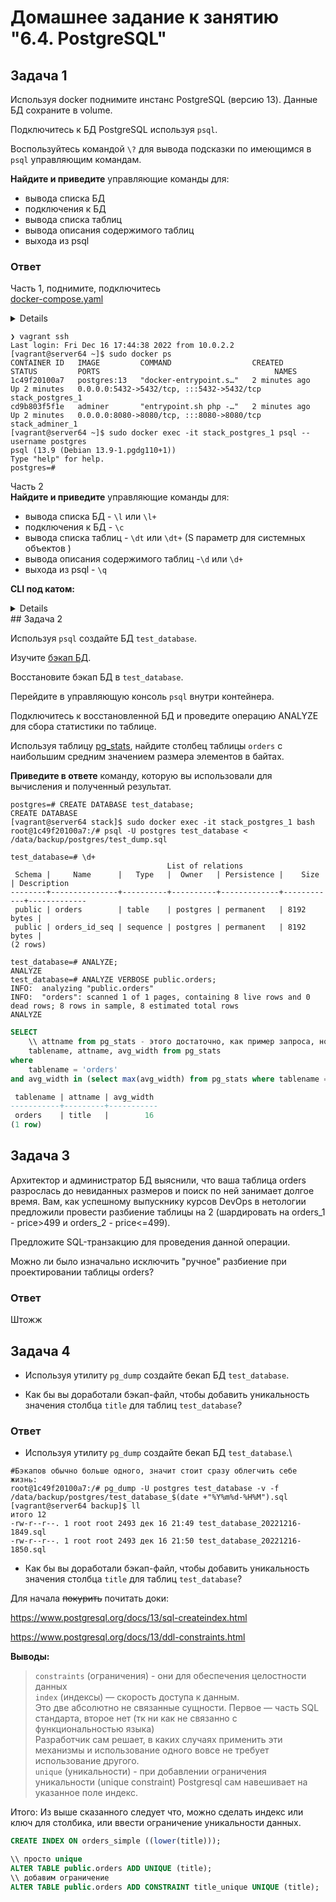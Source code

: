 # Домашнее задание к занятию "6.4. PostgreSQL"

## Задача 1

Используя docker поднимите инстанс PostgreSQL (версию 13). Данные БД сохраните в volume.

Подключитесь к БД PostgreSQL используя `psql`.

Воспользуйтесь командой `\?` для вывода подсказки по имеющимся в `psql` управляющим командам.

**Найдите и приведите** управляющие команды для:
- вывода списка БД
- подключения к БД
- вывода списка таблиц
- вывода описания содержимого таблиц
- выхода из psql

### Ответ
Часть 1, поднимите, подключитесь\
[docker-compose.yaml](vm/ansible/stack/docker-compose.yaml)
<details>
В каталоге [vm](vm) реализован следующий вариант:
- поднимаем виртуалку на bento/centos-7
- деплоим туда docker+compose
- на поднятой подсистеме уже играем в PostgreSQL + pgadmin согласно ТЗ<br>
</details>

```shell
❯ vagrant ssh
Last login: Fri Dec 16 17:44:38 2022 from 10.0.2.2
[vagrant@server64 ~]$ sudo docker ps
CONTAINER ID   IMAGE         COMMAND                  CREATED         STATUS         PORTS                                       NAMES
1c49f20100a7   postgres:13   "docker-entrypoint.s…"   2 minutes ago   Up 2 minutes   0.0.0.0:5432->5432/tcp, :::5432->5432/tcp   stack_postgres_1
cd9b803f5f1e   adminer       "entrypoint.sh php -…"   2 minutes ago   Up 2 minutes   0.0.0.0:8080->8080/tcp, :::8080->8080/tcp   stack_adminer_1
[vagrant@server64 ~]$ sudo docker exec -it stack_postgres_1 psql --username postgres
psql (13.9 (Debian 13.9-1.pgdg110+1))
Type "help" for help.
postgres=# 
```
Часть 2\
**Найдите и приведите** управляющие команды для:
- вывода списка БД - `\l` или `\l+`
- подключения к БД - `\с`
- вывода списка таблиц - `\dt` или `\dt+` (S параметр для системных объектов )
- вывода описания содержимого таблиц -`\d` или `\d+`
- выхода из psql - `\q` 

**CLI под катом:**
<details>

```shell
postgres=# \l
                                 List of databases
   Name    |  Owner   | Encoding |  Collate   |   Ctype    |   Access privileges   
-----------+----------+----------+------------+------------+-----------------------
 postgres  | postgres | UTF8     | en_US.utf8 | en_US.utf8 | 
 template0 | postgres | UTF8     | en_US.utf8 | en_US.utf8 | =c/postgres          +
           |          |          |            |            | postgres=CTc/postgres
 template1 | postgres | UTF8     | en_US.utf8 | en_US.utf8 | =c/postgres          +
           |          |          |            |            | postgres=CTc/postgres
(3 rows)
postgres=# \c postgres 
You are now connected to database "postgres" as user "postgres".
postgres=# \dt
Did not find any relations.
postgres=# \dt+
Did not find any relations.
postgres=# \dtS
                    List of relations
   Schema   |          Name           | Type  |  Owner   
------------+-------------------------+-------+----------
 pg_catalog | pg_aggregate            | table | postgres
 pg_catalog | pg_am                   | table | postgres
---
 pg_catalog | pg_user_mapping         | table | postgres
(62 rows)
postgres=# \dtS pg_type 
            List of relations
   Schema   |  Name   | Type  |  Owner   
------------+---------+-------+----------
 pg_catalog | pg_type | table | postgres
(1 row)
postgres=# \dtS+ pg_type 
                              List of relations
   Schema   |  Name   | Type  |  Owner   | Persistence |  Size  | Description 
------------+---------+-------+----------+-------------+--------+-------------
 pg_catalog | pg_type | table | postgres | permanent   | 120 kB | 
(1 row)
\d pg_database
               Table "pg_catalog.pg_database"
    Column     |   Type    | Collation | Nullable | Default 
---------------+-----------+-----------+----------+---------
 oid           | oid       |           | not null | 
 datname       | name      |           | not null | 
 datdba        | oid       |           | not null | 
 encoding      | integer   |           | not null | 
 datcollate    | name      |           | not null | 
 datctype      | name      |           | not null | 
 datistemplate | boolean   |           | not null | 
 datallowconn  | boolean   |           | not null | 
 datconnlimit  | integer   |           | not null | 
 datlastsysoid | oid       |           | not null | 
 datfrozenxid  | xid       |           | not null | 
 datminmxid    | xid       |           | not null | 
 dattablespace | oid       |           | not null | 
 datacl        | aclitem[] |           |          | 
Indexes:
    "pg_database_datname_index" UNIQUE, btree (datname), tablespace "pg_global"
    "pg_database_oid_index" UNIQUE, btree (oid), tablespace "pg_global"
Tablespace: "pg_global"

postgres=# \q
[vagrant@server64 ~]$ 
```
</details>
## Задача 2

Используя `psql` создайте БД `test_database`.

Изучите [бэкап БД](https://github.com/netology-code/virt-homeworks/tree/virt-11/06-db-04-postgresql/test_data).

Восстановите бэкап БД в `test_database`.

Перейдите в управляющую консоль `psql` внутри контейнера.

Подключитесь к восстановленной БД и проведите операцию ANALYZE для сбора статистики по таблице.

Используя таблицу [pg_stats](https://postgrespro.ru/docs/postgresql/12/view-pg-stats), найдите столбец таблицы `orders` 
с наибольшим средним значением размера элементов в байтах.

**Приведите в ответе** команду, которую вы использовали для вычисления и полученный результат.

```shell
postgres=# CREATE DATABASE test_database;
CREATE DATABASE
[vagrant@server64 stack]$ sudo docker exec -it stack_postgres_1 bash
root@1c49f20100a7:/# psql -U postgres test_database < /data/backup/postgres/test_dump.sql 

test_database=# \d+
                                   List of relations
 Schema |     Name      |   Type   |  Owner   | Persistence |    Size    | Description 
--------+---------------+----------+----------+-------------+------------+-------------
 public | orders        | table    | postgres | permanent   | 8192 bytes | 
 public | orders_id_seq | sequence | postgres | permanent   | 8192 bytes | 
(2 rows)

test_database=# ANALYZE;
ANALYZE
test_database=# ANALYZE VERBOSE public.orders;
INFO:  analyzing "public.orders"
INFO:  "orders": scanned 1 of 1 pages, containing 8 live rows and 0 dead rows; 8 rows in sample, 8 estimated total rows
ANALYZE
```
```sql
SELECT
    \\ attname from pg_stats - этого достаточно, как пример запроса, но хочется лучше
    tablename, attname, avg_width from pg_stats 
where 
    tablename = 'orders' 
and avg_width in (select max(avg_width) from pg_stats where tablename = 'orders');

 tablename | attname | avg_width 
-----------+---------+-----------
 orders    | title   |        16
(1 row)
```

## Задача 3

Архитектор и администратор БД выяснили, что ваша таблица orders разрослась до невиданных размеров и
поиск по ней занимает долгое время. Вам, как успешному выпускнику курсов DevOps в нетологии предложили
провести разбиение таблицы на 2 (шардировать на orders_1 - price>499 и orders_2 - price<=499).

Предложите SQL-транзакцию для проведения данной операции.

Можно ли было изначально исключить "ручное" разбиение при проектировании таблицы orders?

### Ответ
Штожж

## Задача 4

- Используя утилиту `pg_dump` создайте бекап БД `test_database`.

- Как бы вы доработали бэкап-файл, чтобы добавить уникальность значения столбца `title` для таблиц `test_database`?


### Ответ

- Используя утилиту `pg_dump` создайте бекап БД `test_database`.\
```shell
#Бэкапов обычно больше одного, значит стоит сразу облегчить себе жизнь:
root@1c49f20100a7:/# pg_dump -U postgres test_database -v -f /data/backup/postgres/test_database_$(date +"%Y%m%d-%H%M").sql
[vagrant@server64 backup]$ ll
итого 12
-rw-r--r--. 1 root root 2493 дек 16 21:49 test_database_20221216-1849.sql
-rw-r--r--. 1 root root 2493 дек 16 21:50 test_database_20221216-1850.sql
```
- Как бы вы доработали бэкап-файл, чтобы добавить уникальность значения столбца `title` для таблиц `test_database`?

Для начала ~~покурить~~ почитать доки:

https://www.postgresql.org/docs/13/sql-createindex.html

https://www.postgresql.org/docs/13/ddl-constraints.html

**Выводы:**
>`сonstraints` (ограничения) - они для обеспечения целостности данных<br>
>`index` (индексы) — скорость доступа к данным.<br>
> Это две абсолютно не связанные сущности. Первое — часть SQL стандарта, второе нет (тк ни как не связанно с функциональностью языка)<br>
> Разработчик сам решает, в каких случаях применить эти механизмы и использование одного вовсе не требует использование другого.<br>
> `unique` (уникальности) - при добавлении ограничения уникальности (unique constraint) Postgresql сам навешивает на указанное поле индекс.

Итого:
Из выше сказанного следует что, можно сделать индекс или ключ для столбика, или ввести ограничение уникальности данных.
```sql
CREATE INDEX ON orders_simple ((lower(title)));
```
```sql
\\ просто unique
ALTER TABLE public.orders ADD UNIQUE (title);
\\ добавим ограничение
ALTER TABLE public.orders ADD CONSTRAINT title_unique UNIQUE (title);
```